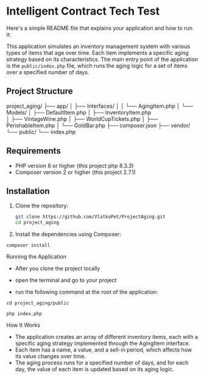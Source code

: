 # Intelligent Contract Tech Test

Here's a simple README file that explains your application and how to run it:

This application simulates an inventory management system with various types of items that age over time. Each item implements a specific aging strategy based on its characteristics. The main entry point of the application is the `public/index.php` file, which runs the aging logic for a set of items over a specified number of days.

## Project Structure
project_aging/
├── app/
│   ├── Interfaces/
│   │   └── AgingItem.php
│   └── Models/
│       ├── DefaultItem.php
│       ├── InventoryItem.php  
│       ├── VintageWine.php
│       ├── WorldCupTickets.php
│       ├── PerishableItem.php
│       └── GoldBar.php
├── composer.json
├── vendor/                   
└── public/
    └── index.php


## Requirements

- PHP version 8 or higher (this project php 8.3.3)
- Composer version 2 or higher (this project 2.7.1)

## Installation

1. Clone the repository:

   ```bash
   git clone https://github.com/VlatkoPet/ProjectAging.git
   cd project_aging

2. Install the dependencies using Composer:

``` composer install ```

Running the Application

- After you clone the project locally

- open the terminal and go to your project
- run the following command at the root of the application:

```cd project_aging/public```

```php index.php```

How It Works

- The application creates an array of different inventory items, each with a specific aging strategy implemented through the AgingItem interface.
- Each item has a name, a value, and a sell-in period, which affects how its value changes over time.
- The aging process runs for a specified number of days, and for each day, the value of each item is updated based on its aging logic.
